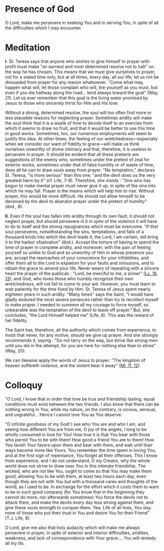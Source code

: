 # Presence of God

O Lord, make me persevere in seeking You and in serving You, in spite of all the difficulties which I may encounter.

# Meditation

**I.** St. Teresa says that anyone who wishes to give himself to prayer with profit must make "an earnest and most determined resolve not to halt" on the way he has chosen. This means that we must give ourselves to prayer, not for a stated time only, but at all times, every day, all our life; let us not be dissuaded from prayer for any reason whatsoever. "Come what may, happen what will, let those complain who will, tire yourself as you must, but even if you die halfway along the road... tend always toward the goal" (Way, 21). Let us ever remember that this goal is the living water promised by Jesus to those who sincerely thirst for Him and His love.

Without a strong, determined resolve, the soul will too often find more or less plausible reasons for neglecting prayer. Sometimes aridity will make the soul think that it is a waste of time to devote itself to an exercise from which it seems to draw no fruit, and that it would be better to use this time in good works. Sometimes, too, our numerous employments will seem to justify this idea. At other times, the feeling of our wretchedness—especially when we consider our want of fidelity to grace—will make us think ourselves unworthy of divine intimacy and that, therefore, it is useless to persevere in prayer. It should be evident that all these pretexts are suggestions of the enemy who, sometimes under the pretext of zeal for exterior works, sometimes under that of false humility or of waste of time, does all he can to draw souls away from prayer. "No temptation," declares St. Teresa, "is more serious" than this one, "and the devil does us the very greatest harm by it" (cf. Life, 7-8). Therefore, she insists : "One who has begun to make mental prayer must never give it up, in spite of the sins into which he may fall. Prayer is the means which will help him to rise. Without prayer, this would be more difficult. He should not allow himself to be deceived by the devil to abandon prayer under the pretext of humility" (ibid., 8).

**II.** Even if the soul has fallen into aridity through its own fault, it should not neglect prayer, but should persevere in it in spite of the violence it will have to do to itself and the strong repugnances which must be overcome. "If that soul perseveres, notwithstanding the sins, temptations, and falls of a thousand kinds into which the devil leads it, the Lord, I am certain, will bring it to the harbor ofsalvation" (ibid.). Accept the torture of having to spend the time of prayer in complete aridity, and moreover, with the pain of feeling yourself so unlike to God and so unworthy of Him in whose presence you are; accept the reproaches of your conscience for your infidelities, and offer them all to the Lord in expiation for your faults and omissions, and to obtain the grace to amend your life. Never weary of repeating with a sincere heart the prayer of the publican : "Lord, be merciful to me, a sinner" ([Lc. 18, 13](https://vulgata.online/bible/Lc.18?ed=DR2&vfn=DR2.Lc.18.13:vs)); and God, who loves those who humbly recognize their own wretchedness, will not fail to come to your aid. However, you must learn to wait patiently for the time fixed by Him. St. Teresa of Jesus spent nearly eighteen years in such aridity. "Many times" says the Saint, "I would have gladly endured the most severe penances rather than try to recollect myself to make prayer. I needed to summon all my courage to force myself, so unbearable was the temptation of the devil to leave off prayer." But, she concludes, "the Lord Himself helped me" (Life, 8). This was the reward of her fidelity.

The Saint has, therefore, all the authority which comes from experience, to insist that never, for any motive, should we give up prayer. And she strongly recommends it, saying : "Do not tarry on the way, but strive like strong men until you die in the attempt, for you are here for nothing else than to strive" (Way, 20).

We can likewise apply the words of Jesus to prayer: "The kingdom of heaven suffereth violence, and the violent bear it away" ([Ml. 11, 12](https://vulgata.online/bible/Ml.11?ed=2.Ml.11.12:vs)).

# Colloquy

"O Lord, I know that in order that love be true and friendship lasting, equal conditions must exist between the two friends. I also know that there can be nothing wrong in You; while my nature, on the contrary, is vicious, sensual, and ungrateful... Hence I cannot love You as You deserve.

"O infinite goodness of my God! I see who You are and who I am, and seeing how different You are from me, O joy of the angels, I long to be wholly consumed in love for You! How true it is that You bear with those who permit You to be with them! How good a friend You are to them! How You lavish Your favors upon them and bear with them, and wait until their ways become more like Yours. You remember the time spent in loving You, and at the first sign of repentance, You forget all their offenses. This I know from experience, and I do not understand, O my Creator, why the whole world does not strive to draw near You in this intimate friendship. The wicked, who are not like You, ought to come so that You may make them good, allowing You to be with them, at least two hours each day, even though they are not with You but with a thousand cares and thoughts of the world, as I used to be. In exchange for the effort which it costs them to want to be in such good company (for You know that in the beginning they cannot do more, nor afterwards sometimes) You force the devils not to attack them, and make the devils every day less strong against them, and give these souls strength to conquer them. Yea, Life of all lives, You slay none of those who put their trust in You and desire You for their Friend" (T.J. Life, 8).

O Lord, give me also that holy audacity which will make me always persevere in prayer, in spite of exterior and interior difficulties, aridities, weakness, and lack of correspondence with Your grace.... You will remedy all my ills.

